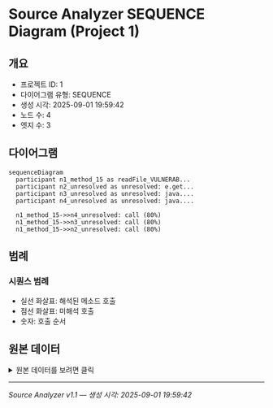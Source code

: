 # Source Analyzer SEQUENCE Diagram (Project 1)

## 개요
- 프로젝트 ID: 1
- 다이어그램 유형: SEQUENCE
- 생성 시각: 2025-09-01 19:59:42
- 노드 수: 4
- 엣지 수: 3

## 다이어그램

```mermaid
sequenceDiagram
  participant n1_method_15 as readFile_VULNERAB...
  participant n2_unresolved as unresolved: e.get...
  participant n3_unresolved as unresolved: java....
  participant n4_unresolved as unresolved: java....

  n1_method_15->>n4_unresolved: call (80%)
  n1_method_15->>n3_unresolved: call (80%)
  n1_method_15->>n2_unresolved: call (80%)
```

## 범례

### 시퀀스 범례
- 실선 화살표: 해석된 메소드 호출
- 점선 화살표: 미해석 호출
- 숫자: 호출 순서

## 원본 데이터

<details>
<summary>원본 데이터를 보려면 클릭</summary>

노드 목록 (4)
```json
  method:15: readFile_VULNERABLE() (method)
  unresolved:java.nio.file.Paths.get: unresolved: java.nio.file.Paths.get (unresolved)
  unresolved:java.nio.file.Files.readString: unresolved: java.nio.file.Files.readString (unresolved)
  unresolved:e.getMessage: unresolved: e.getMessage (unresolved)
```

엣지 목록 (3)
```json
  method:15 -> unresolved:java.nio.file.Paths.get (call)
  method:15 -> unresolved:java.nio.file.Files.readString (call)
  method:15 -> unresolved:e.getMessage (call)
```

</details>

---
*Source Analyzer v1.1 — 생성 시각: 2025-09-01 19:59:42*